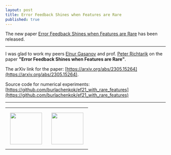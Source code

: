 ```yaml
---
layout: post
title: Error Feedback Shines when Features are Rare
published: true
---
```


The new paper [Error Feedback Shines when Features are Rare](https://arxiv.org/abs/2305.15264) has been released.

---

I was glad to work my peers [Elnur Gasanov](https://elnurgasanov.com/) and prof. [Peter Richtarik](https://richtarik.org/) on the paper **"Error Feedback Shines when Features are Rare"**.

The arXiv link for the paper: [https://arxiv.org/abs/2305.15264](https://arxiv.org/abs/2305.15264). 

Source code for numerical experiments: [https://github.com/burlachenkok/ef21_with_rare_features](https://github.com/burlachenkok/ef21_with_rare_features)

---

<table style="text-align:center;">
<tr>
<td style="padding:15px;text-align:center;vertical-align:middle;"> <img height="100px" src="https://burlachenkok.github.io/materials/KAUST-logo.png"/> </td> 
<td style="padding:15px;text-align:center;vertical-align:middle;"> <img height="100px" src="https://burlachenkok.github.io/materials/SDAIA-Logo-2.png"/> </td> 
</tr>
</table>
